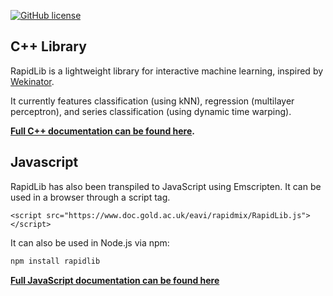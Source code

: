 
[![GitHub license](https://img.shields.io/badge/License-BSD%203--Clause-blue.svg)](https://github.com/mzed/RapidLib/blob/master/LICENSE)

## C++ Library
RapidLib is a lightweight library for interactive machine learning, inspired by [Wekinator](http://www.wekinator.org/).

It currently features classification (using kNN), regression (multilayer perceptron), and series classification (using dynamic time warping).   

**[Full C++ documentation can be found here](https://mzed.github.io/RapidLib/doxygen/annotated.html).**

## Javascript   
RapidLib has also been transpiled to JavaScript using Emscripten. It can be used in a browser through a script tag.
```
<script src="https://www.doc.gold.ac.uk/eavi/rapidmix/RapidLib.js"></script>
```
It can also be used in Node.js via npm:
```javascript
npm install rapidlib
```

**[Full JavaScript documentation can be found here](https://mzed.github.io/RapidLib/jsdoc/)**

